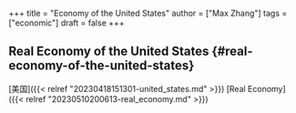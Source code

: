 +++
title = "Economy of the United States"
author = ["Max Zhang"]
tags = ["economic"]
draft = false
+++

## Real Economy of the United States {#real-economy-of-the-united-states}

[美国]({{< relref "20230418151301-united_states.md" >}}) [Real Economy]({{< relref "20230510200613-real_economy.md" >}})
